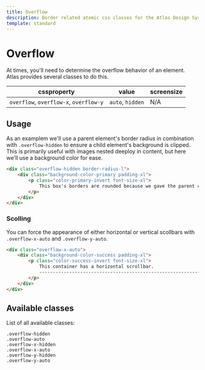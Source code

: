 ```yaml
---
title: Overflow
description: Border related atomic css classes for the Atlas Design System
template: standard
---
```


# Overflow

At times, you'll need to determine the overflow behavior of an element. Atlas provides several classes to do this.

| cssproperty                            | value            | screensize |
| -------------------------------------- | ---------------- | ---------- |
| `overflow`, `overflow-x`, `overflow-y` | `auto`, `hidden` | N/A        |

## Usage

As an examplem we'll use a parent element's border radius in combination with `.overflow-hidden` to ensure a child element's background is clipped. This is primarily useful with images nested deeploy in content, but here we'll use a background color for ease.

```html
<div class="overflow-hidden border-radius-l">
	<div class="background-color-primary padding-xl">
		<p class="color-primary-invert font-size-xl">
			This box's borders are rounded because we gave the parent container overflow-hidden
		</p>
	</div>
</div>
```

### Scolling

You can force the appearance of either horizontal or vertical scollbars with `.overflow-x-auto` and `.overflow-y-auto`.

```html
<div class="overflow-x-auto">
	<div class="background-color-success padding-xl">
		<p class="color-success-invert font-size-xl">
			This container has a horizontal scrollbar.
			----------------------------------------------------------------------------------------------------------------------------------------------------------------------------------------------------------------------------->
		</p>
	</div>
</div>
```

## Available classes

List of all available classes:

```atomics-filter
.overflow-hidden
.overflow-auto
.overflow-x-hidden
.overflow-x-auto
.overflow-y-hidden
.overflow-y-auto
```
